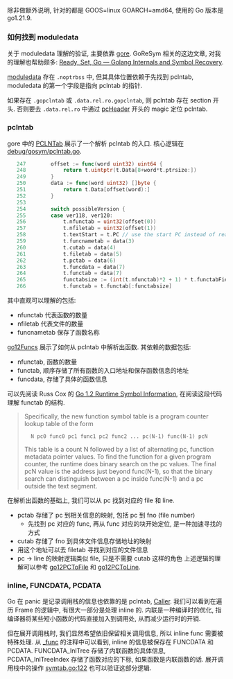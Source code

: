 除非做额外说明, 针对的都是 GOOS=linux GOARCH=amd64, 使用的 Go 版本是 go1.21.9.

### 如何找到 moduledata
关于 moduledata 理解的验证, 主要依靠 [gore](https://github.com/goretk/gore).
GoReSym 相关的这边文章, 对我的理解也帮助颇多:
[Ready, Set, Go — Golang Internals and Symbol Recovery](https://cloud.google.com/blog/topics/threat-intelligence/golang-internals-symbol-recovery).

[moduledata](https://github.com/golang/go/blob/go1.21.9/src/runtime/symtab.go#L334) 存在 `.noptrbss` 中,
但其具体位置依赖于先找到 pclntab, moduledata 的第一个字段是指向 pclntab 的指针.

如果存在 `.gopclntab` 或 `.data.rel.ro.gopclntab`, 则 pclntab 存在 section 开头.
否则要去 `.data.rel.ro` 中通过 [pcHeader](https://github.com/golang/go/blob/go1.21.9/src/runtime/symtab.go#L314)
开头的 magic 定位 pclntab.

### pclntab
gore 中的 [PCLNTab](https://github.com/goretk/gore/blob/develop/file.go#L386) 展示了一个解析 pclntab 的入口.
核心逻辑在 [debug/gosym/pclntab.go](https://github.com/golang/go/blob/go1.21.9/src/debug/gosym/pclntab.go#L247).
```go
   247        offset := func(word uint32) uint64 {
   248            return t.uintptr(t.Data[8+word*t.ptrsize:])
   249        }
   250        data := func(word uint32) []byte {
   251            return t.Data[offset(word):]
   252        }
   253    
   254        switch possibleVersion {
   255        case ver118, ver120:
   256            t.nfunctab = uint32(offset(0))
   257            t.nfiletab = uint32(offset(1))
   258            t.textStart = t.PC // use the start PC instead of reading from the table, which may be unrelocated
   259            t.funcnametab = data(3)
   260            t.cutab = data(4)
   261            t.filetab = data(5)
   262            t.pctab = data(6)
   263            t.funcdata = data(7)
   264            t.functab = data(7)
   265            functabsize := (int(t.nfunctab)*2 + 1) * t.functabFieldSize()
   266            t.functab = t.functab[:functabsize]
```
其中直观可以理解的包括:
- nfunctab 代表函数的数量
- nfiletab 代表文件的数量
- funcnametab 保存了函数名称

[go12Funcs](https://github.com/golang/go/blob/go1.21.9/src/debug/gosym/pclntab.go#L296) 展示了如何从
pclntab 中解析出函数. 其依赖的数据包括:
- nfunctab, 函数的数量
- functab, 顺序存储了所有函数的入口地址和保存函数信息的地址
- funcdata, 存储了具体的函数信息

可以先阅读 Russ Cox 的
[Go 1.2 Runtime Symbol Information](https://docs.google.com/document/d/1lyPIbmsYbXnpNj57a261hgOYVpNRcgydurVQIyZOz_o/pub),
在阅读这段代码理解 functab 的结构.
> Specifically, the new function symbol table is a program counter lookup table of the form
>
>       N pc0 func0 pc1 func1 pc2 func2 ... pc(N-1) func(N-1) pcN
>
> This table is a count N followed by a list of alternating pc, function metadata pointer values. To find the function for a given program counter, the runtime does binary search on the pc values. The final pcN value is the address just beyond func(N-1), so that the binary search can distinguish between a pc inside func(N-1) and a pc outside the text segment.

在解析出函数的基础上, 我们可以从 pc 找到对应的 file 和 line.
- pctab 存储了 pc 到相关信息的映射, 包括 pc 到 fno (file number)
  - 先找到 pc 对应的 func, 再从 func 对应的块开始定位, 是一种加速寻找的方式
- cutab 存储了 fno 到具体文件信息存储地址的映射
- 用这个地址可以去 filetab 寻找到对应的文件信息
- pc -> line 的映射逻辑类似 file, 只是不需要 cutab 这样的角色
上述逻辑的理解可以参考 [go12PCToFile](https://github.com/golang/go/blob/go1.21.9/src/debug/gosym/pclntab.go#L582) 和
[go12PCToLine](https://github.com/golang/go/blob/go1.21.9/src/debug/gosym/pclntab.go#L565).

### inline, FUNCDATA, PCDATA
Go 在 panic 是记录调用栈的信息也依靠的是 pclntab, [Caller](https://github.com/golang/go/blob/go1.21.9/src/runtime/extern.go#L284).
我们可以看到在遍历 Frame 的逻辑中, 有很大一部分是处理 inline 的.
内联是一种编译时的优化, 指编译器将某些短小函数的代码直接加入到调用处, 从而减少运行时的开销.

但在展开调用栈时, 我们显然希望依旧保留相关调用信息, 所以 inline func 需要被特殊处理.
从 [\_func](https://github.com/golang/go/blob/go1.21.9/src/runtime/runtime2.go#L910) 的注释中可以看到,
inline 的信息被保存在 FUNCDATA 和 PCDATA.
FUNCDATA_InlTree 存储了内联函数的具体信息, PCDATA_InlTreeIndex 存储了函数对应的下标, 如果函数是内联函数的话.
展开调用栈中的操作 [symtab.go:122](https://github.com/golang/go/blob/go1.21.9/src/runtime/symtab.go#L122)
也可以验证这部分逻辑.
